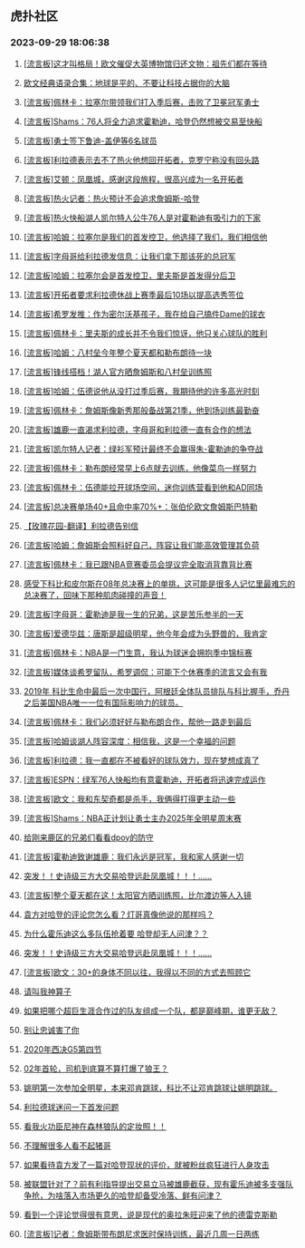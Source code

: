 ## 虎扑社区 
### 2023-09-29 18:06:38

1. [[流言板]这才叫格局！欧文催促大英博物馆归还文物：祖先们都在等待](https://bbs.hupu.com/62268803.html)

2. [欧文经典语录合集：地球是平的、不要让科技占据你的大脑](https://bbs.hupu.com/62270404.html)

3. [[流言板]佩林卡：拉塞尔带领我们打入季后赛，击败了卫冕冠军勇士](https://bbs.hupu.com/62270840.html)

4. [[流言板]Shams：76人将全力追求霍勒迪，哈登仍然想被交易至快船](https://bbs.hupu.com/62269289.html)

5. [[流言板]勇士签下鲁迪-盖伊等6名球员](https://bbs.hupu.com/62268074.html)

6. [[流言板]利拉德表示去不了热火他想回开拓者，克罗宁称没有回头路](https://bbs.hupu.com/62267998.html)

7. [[流言板]艾顿：凤凰城，感谢这段旅程，很高兴成为一名开拓者](https://bbs.hupu.com/62269147.html)

8. [[流言板]热火记者：热火预计不会追求詹姆斯-哈登](https://bbs.hupu.com/62267845.html)

9. [[流言板]热火快船湖人凯尔特人公牛76人是对霍勒迪有吸引力的下家](https://bbs.hupu.com/62267752.html)

10. [[流言板]哈姆：拉塞尔是我们的首发控卫，他选择了我们，我们相信他](https://bbs.hupu.com/62268555.html)

11. [[流言板]字母哥给利拉德发信息：让我们拿下那该死的总冠军](https://bbs.hupu.com/62267762.html)

12. [[流言板]哈姆：拉塞尔会是首发控卫，里夫斯是首发得分后卫](https://bbs.hupu.com/62267533.html)

13. [[流言板]开拓者要求利拉德休战上赛季最后10场以提高选秀签位](https://bbs.hupu.com/62267892.html)

14. [[流言板]希罗发推：作为密尔沃基孩子，我在给自己搞件Dame的球衣](https://bbs.hupu.com/62267115.html)

15. [[流言板]佩林卡：里夫斯的成长并不令我们惊讶，他只关心球队的胜利](https://bbs.hupu.com/62271692.html)

16. [[流言板]哈姆：八村垒今年整个夏天都和勒布朗待一块](https://bbs.hupu.com/62267360.html)

17. [[流言板]锋线搭档！湖人官方晒詹姆斯和八村垒训练照](https://bbs.hupu.com/62268479.html)

18. [[流言板]哈姆：伍德说他从没打过季后赛，我期待他的许多高光时刻](https://bbs.hupu.com/62270606.html)

19. [[流言板]佩林卡：詹姆斯像新秀那般备战第21季，他到场训练最勤奋](https://bbs.hupu.com/62268248.html)

20. [[流言板]雄鹿一直渴求利拉德，字母哥和利拉德一直有合作的想法](https://bbs.hupu.com/62268394.html)

21. [[流言板]凯尔特人记者：绿衫军预计最终不会赢得朱-霍勒迪的争夺战](https://bbs.hupu.com/62267978.html)

22. [[流言板]佩林卡：勒布朗经常早上6点就去训练，他像菜鸟一样努力](https://bbs.hupu.com/62267505.html)

23. [[流言板]佩林卡：伍德能拉开球场空间，迷你训练营看到他和AD同场](https://bbs.hupu.com/62271604.html)

24. [[流言板]总决赛单场40+且命中率70%+：张伯伦欧文詹姆斯巴特勒](https://bbs.hupu.com/62273443.html)

25. [【玫瑰花园-翻译】利拉德告别信](https://bbs.hupu.com/62270040.html)

26. [[流言板]哈姆：詹姆斯会照料好自己，阵容让我们能高效管理其负荷](https://bbs.hupu.com/62268896.html)

27. [[流言板]佩林卡：我已跟NBA竞赛委员会提议完全取消背靠背比赛](https://bbs.hupu.com/62267253.html)

28. [感受下科比和皮尔斯在08年总决赛上的单挑，这可能是很多人记忆里最难忘的总决赛了，回味下那种肌肉碰撞的声音！](https://bbs.hupu.com/62266969.html)

29. [[流言板]字母哥：霍勒迪是我一生的兄弟，这是苦乐参半的一天](https://bbs.hupu.com/62267365.html)

30. [[流言板]爱德华兹：唐斯是超级明星，他今年会成为头野兽的，我肯定](https://bbs.hupu.com/62269236.html)

31. [[流言板]佩林卡：NBA是一门生意，我认为球迷会拥抱季中锦标赛](https://bbs.hupu.com/62270519.html)

32. [[流言板]媒体谈希罗留队，希罗调侃：可能下个休赛季的流言又会有我](https://bbs.hupu.com/62273332.html)

33. [2019年 科比生命中最后一次中国行，阿根廷全体队员排队与科比握手，乔丹之后美国NBA唯一一位有国际影响力的球员。](https://bbs.hupu.com/62269559.html)

34. [[流言板]佩林卡：我们必须好好与勒布朗合作，帮他一路走到最后](https://bbs.hupu.com/62267131.html)

35. [[流言板]哈姆谈湖人阵容深度：相信我，这是一个幸福的问题](https://bbs.hupu.com/62267631.html)

36. [[流言板]利拉德：我一直都在不被看好的球队效力，现在梦想成真了](https://bbs.hupu.com/62267321.html)

37. [[流言板]ESPN：绿军76人快船均有意霍勒迪，开拓者将迅速完成运作](https://bbs.hupu.com/62266341.html)

38. [[流言板]欧文：我和东契奇都是杀手，我俩得打得更主动一些](https://bbs.hupu.com/62268294.html)

39. [[流言板]Shams：NBA正计划让勇士主办2025年全明星周末赛](https://bbs.hupu.com/62266277.html)

40. [给刚来鹿区的兄弟们看看dpoy的防守](https://bbs.hupu.com/62270739.html)

41. [[流言板]霍勒迪致谢雄鹿：我们永远是冠军，我和家人感谢一切](https://bbs.hupu.com/62266830.html)

42. [突发！！史诗级三方大交易哈登远赴凤凰城！！！……](https://bbs.hupu.com/62272922.html)

43. [[流言板]整个夏天都在这！太阳官方晒训练照，比尔渡边等人入镜](https://bbs.hupu.com/62268537.html)

44. [袁方对哈登的评论您怎么看？灯哥真像他说的那样吗？](https://bbs.hupu.com/62272025.html)

45. [为什么霍乐迪这么多队伍抢着要  哈登却无人问津？？](https://bbs.hupu.com/62272226.html)

46. [突发！！史诗级三方大交易哈登远赴凤凰城！！！……](https://bbs.hupu.com/62273050.html)

47. [[流言板]欧文：30+的身体不同以往，我得以不同的方式去照顾它](https://bbs.hupu.com/62268213.html)

48. [请叫我神算子](https://bbs.hupu.com/62271965.html)

49. [如果把哪个超巨生涯合作过的队友组成一个队，都是巅峰期，谁更无敌？](https://bbs.hupu.com/62272560.html)

50. [别让忠诚害了你](https://bbs.hupu.com/62271732.html)

51. [2020年西决G5第四节](https://bbs.hupu.com/62269795.html)

52. [02年首轮，司机到底算不算打爆了狼王？](https://bbs.hupu.com/62272902.html)

53. [姚明第一次参加全明星，本来邓肯跳球，科比不让邓肯跳球让姚明跳球。](https://bbs.hupu.com/62272778.html)

54. [利拉德球迷问一下首发问题](https://bbs.hupu.com/62272916.html)

55. [看我火功臣尼神在森林狼队的定妆照！！](https://bbs.hupu.com/62269822.html)

56. [不理解很多人看不起猪哥](https://bbs.hupu.com/62271856.html)

57. [如果看待袁方发了一篇对哈登现状的评价，就被粉丝疯狂进行人身攻击](https://bbs.hupu.com/62272736.html)

58. [被联盟针对了？前有利指导提出交易立马被雄鹿截获，现有霍乐迪被多支强队争抢，为啥落入市场更久的哈登却备受冷落、鲜有问津？](https://bbs.hupu.com/62271667.html)

59. [看到一个评论觉得很有意思，说是现代的奥拉朱旺迎来了他的德雷克斯勒](https://bbs.hupu.com/62270680.html)

60. [[流言板]记者：詹姆斯带布朗尼求医时保持训练，最近几周一日两练](https://bbs.hupu.com/62266411.html)

